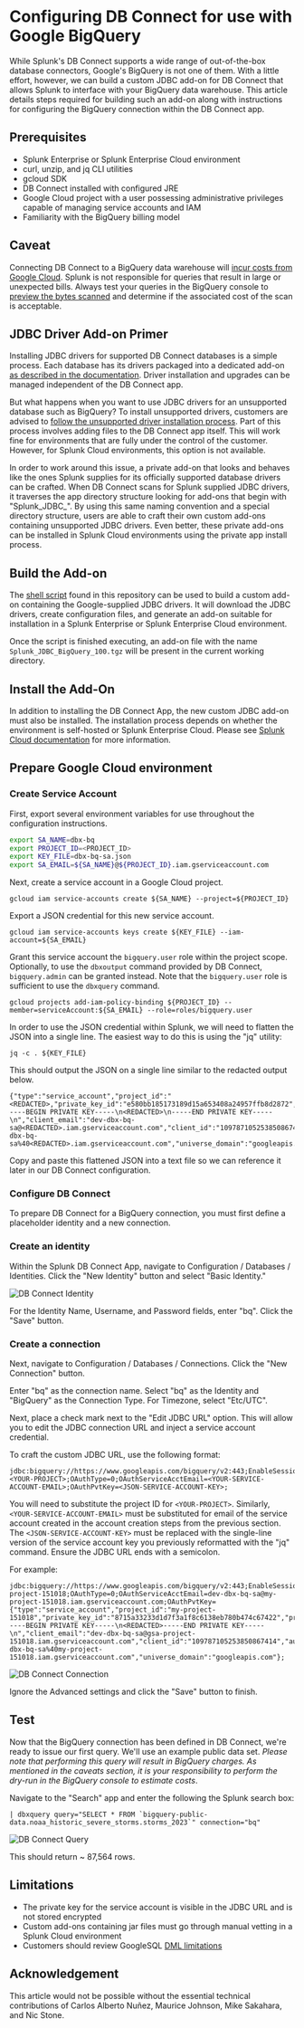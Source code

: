 # Configuring DB Connect for use with Google BigQuery

While Splunk's DB Connect supports a wide range of out-of-the-box database connectors, Google's BigQuery is not one of them. With a little effort, however, we can build a custom JDBC add-on for DB Connect that allows Splunk to interface with your BigQuery data warehouse. This article details steps required for building such an add-on along with instructions for configuring the BigQuery connection within the DB Connect app.

## Prerequisites

* Splunk Enterprise or Splunk Enterprise Cloud environment
* curl, unzip, and jq CLI utilities
* gcloud SDK
* DB Connect installed with configured JRE
* Google Cloud project with a user possessing administrative privileges capable of managing service accounts and IAM
* Familiarity with the BigQuery billing model

## Caveat

Connecting DB Connect to a BigQuery data warehouse will [incur costs from Google Cloud](https://cloud.google.com/bigquery/docs/reference/odbc-jdbc-drivers#how_am_i_being_charged_when_querying_via_the_driver). Splunk is not responsible for queries that result in large or unexpected bills. Always test your queries in the BigQuery console to [preview the bytes scanned](https://cloud.google.com/bigquery/docs/best-practices-costs#estimate-query-costs) and determine if the associated cost of the scan is acceptable.

## JDBC Driver Add-on Primer

Installing JDBC drivers for supported DB Connect databases is a simple process. Each database has its drivers packaged into a dedicated add-on [as described in the documentation](https://docs.splunk.com/Documentation/DBX/3.16.0/DeployDBX/Installdatabasedrivers). Driver installation and upgrades can be managed independent of the DB Connect app.

But what happens when you want to use JDBC drivers for an unsupported database such as BigQuery? To install unsupported drivers, customers are advised to [follow the unsupported driver installation process](https://docs.splunk.com/Documentation/DBX/3.16.0/DeployDBX/Installdatabasedrivers#Install_unsupported_drivers_.28customer_managed_only.29). Part of this process involves adding files to the DB Connect app itself. This will work fine for environments that are fully under the control of the customer. However, for Splunk Cloud environments, this option is not available.

In order to work around this issue, a private add-on that looks and behaves like the ones Splunk supplies for its officially supported database drivers can be crafted. When DB Connect scans for Splunk supplied JDBC drivers, it traverses the app directory structure looking for add-ons that begin with "Splunk_JDBC_". By using this same naming convention and a special directory structure, users are able to craft their own custom add-ons containing unsupported JDBC drivers. Even better, these private add-ons can be installed in Splunk Cloud environments using the private app install process.

## Build the Add-on

The [shell script](./build.sh) found in this repository can be used to build a custom add-on containing the Google-supplied JDBC drivers. It will download the JDBC drivers, create configuration files, and generate an add-on suitable for installation in a Splunk Enterprise or Splunk Enterprise Cloud environment.

Once the script is finished executing, an add-on file with the name `Splunk_JDBC_BigQuery_100.tgz` will be present in the current working directory.

## Install the Add-On

In addition to installing the DB Connect App, the new custom JDBC add-on must also be installed. The installation process depends on whether the environment is self-hosted or Splunk Enterprise Cloud. Please see [Splunk Cloud documentation](https://docs.splunk.com/Documentation/SplunkCloud/9.1.2312/Admin/PrivateApps) for more information.

## Prepare Google Cloud environment

### Create Service Account

First, export several environment variables for use throughout the configuration instructions.

```bash
export SA_NAME=dbx-bq
export PROJECT_ID=<PROJECT_ID>
export KEY_FILE=dbx-bq-sa.json
export SA_EMAIL=${SA_NAME}@${PROJECT_ID}.iam.gserviceaccount.com
```
 
Next, create a service account in a Google Cloud project.

```
gcloud iam service-accounts create ${SA_NAME} --project=${PROJECT_ID}
```

Export a JSON credential for this new service account.

```
gcloud iam service-accounts keys create ${KEY_FILE} --iam-account=${SA_EMAIL}
```

Grant this service account the `bigquery.user` role within the project scope. Optionally, to use the `dbxoutput` command provided by DB Connect, `bigquery.admin` can be granted instead. Note that the `bigquery.user` role is sufficient to use the `dbxquery` command.

```
gcloud projects add-iam-policy-binding ${PROJECT_ID} --member=serviceAccount:${SA_EMAIL} --role=roles/bigquery.user
```

In order to use the JSON credential within Splunk, we will need to flatten the JSON into a single line. The easiest way to do this is using the "jq" utility:

```
jq -c . ${KEY_FILE}
```

This should output the JSON on a single line similar to the redacted output below.

```
{"type":"service_account","project_id":"<REDACTED>,"private_key_id":"e580bb185173189d15a653408a24957ffb8d2872","private_key":"-----BEGIN PRIVATE KEY-----\n<REDACTED>\n-----END PRIVATE KEY-----\n","client_email":"dev-dbx-bq-sa@<REDACTED>.iam.gserviceaccount.com","client_id":"109787105253850867414","auth_uri":"https://accounts.google.com/o/oauth2/auth","token_uri":"https://oauth2.googleapis.com/token","auth_provider_x509_cert_url":"https://www.googleapis.com/oauth2/v1/certs","client_x509_cert_url":"https://www.googleapis.com/robot/v1/metadata/x509/dev-dbx-bq-sa%40<REDACTED>.iam.gserviceaccount.com","universe_domain":"googleapis.com"}
```

Copy and paste this flattened JSON into a text file so we can reference it later in our DB Connect configuration. 

### Configure DB Connect

To prepare DB Connect for a BigQuery connection, you must first define a placeholder identity and a new connection.

### Create an identity

Within the Splunk DB Connect App, navigate to Configuration / Databases / Identities. Click the "New Identity" button and select "Basic Identity."

![DB Connect Identity](./images/dbx-identity.png)

For the Identity Name, Username, and Password fields, enter "bq". Click the "Save" button.

### Create a connection

Next, navigate to Configuration / Databases / Connections. Click the "New Connection" button.

Enter "bq" as the connection name. Select "bq" as the Identity and "BigQuery" as the Connection Type. For Timezone, select "Etc/UTC".

Next, place a check mark next to the "Edit JDBC URL" option. This will allow you to edit the JDBC connection URL and inject a service account credential.

To craft the custom JDBC URL, use the following format:

```
jdbc:bigquery://https://www.googleapis.com/bigquery/v2:443;EnableSession=1;ProjectId=<YOUR-PROJECT>;OAuthType=0;OAuthServiceAcctEmail=<YOUR-SERVICE-ACCOUNT-EMAIL>;OAuthPvtKey=<JSON-SERVICE-ACCOUNT-KEY>;
```

You will need to substitute the project ID for `<YOUR-PROJECT>`. Similarly, `<YOUR-SERVICE-ACCOUNT-EMAIL>` must be substituted for email of the service account created in the account creation steps from the previous section. The `<JSON-SERVICE-ACCOUNT-KEY>` must be replaced with the single-line version of the service account key you previously reformatted with the "jq" command. Ensure the JDBC URL ends with a semicolon.

For example:

```
jdbc:bigquery://https://www.googleapis.com/bigquery/v2:443;EnableSession=1;ProjectId=my-project-151018;OAuthType=0;OAuthServiceAcctEmail=dev-dbx-bq-sa@my-project-151018.iam.gserviceaccount.com;OAuthPvtKey={"type":"service_account","project_id":"my-project-151018","private_key_id":"8715a33233d1d7f3a1f8c6138eb780b474c67422","private_key":"-----BEGIN PRIVATE KEY-----\n<REDACTED>-----END PRIVATE KEY-----\n","client_email":"dev-dbx-bq-sa@gsa-project-151018.iam.gserviceaccount.com","client_id":"109787105253850867414","auth_uri":"https://accounts.google.com/o/oauth2/auth","token_uri":"https://oauth2.googleapis.com/token","auth_provider_x509_cert_url":"https://www.googleapis.com/oauth2/v1/certs","client_x509_cert_url":"https://www.googleapis.com/robot/v1/metadata/x509/dev-dbx-bq-sa%40my-project-151018.iam.gserviceaccount.com","universe_domain":"googleapis.com"};
```

![DB Connect Connection](./images/dbx-connection.png)

Ignore the Advanced settings and click the "Save" button to finish.

## Test

Now that the BigQuery connection has been defined in DB Connect, we're ready to issue our first query. We'll use an example public data set. _Please note that performing this query will result in BigQuery charges. As mentioned in the caveats section, it is your responsibility to perform the dry-run in the BigQuery console to estimate costs_.

Navigate to the "Search" app and enter the following the Splunk search box:

```
| dbxquery query="SELECT * FROM `bigquery-public-data.noaa_historic_severe_storms.storms_2023`" connection="bq"
```

![DB Connect Query](./images/dbx-query.png)

This should return ~ 87,564 rows.

## Limitations

* The private key for the service account is visible in the JDBC URL and is not stored encrypted
* Custom add-ons containing jar files must go through manual vetting in a Splunk Cloud environment
* Customers should review GoogleSQL [DML limitations](https://cloud.google.com/bigquery/docs/data-manipulation-language#limitations)

## Acknowledgement

This article would not be possible without the essential technical contributions of Carlos Alberto Nuñez, Maurice Johnson, Mike Sakahara, and Nic Stone.
